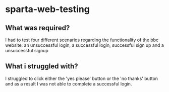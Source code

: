 # sparta-web-testing

## What was required?

I had to test four different scenarios regarding the functionality of the bbc website: an unsuccessful login, a successful login, successful sign up and a unsuccessful signup

## What i struggled with?

I struggled to click either the 'yes please' button or the 'no thanks' button and as a result I was not able to complete a successful login. 
